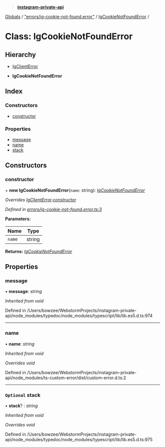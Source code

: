 > **[instagram-private-api](../README.md)**

[Globals](../README.md) / ["errors/ig-cookie-not-found.error"](../modules/_errors_ig_cookie_not_found_error_.md) / [IgCookieNotFoundError](_errors_ig_cookie_not_found_error_.igcookienotfounderror.md) /

# Class: IgCookieNotFoundError

## Hierarchy

  * [IgClientError](_errors_ig_client_error_.igclienterror.md)

  * **IgCookieNotFoundError**

## Index

### Constructors

* [constructor](_errors_ig_cookie_not_found_error_.igcookienotfounderror.md#constructor)

### Properties

* [message](_errors_ig_cookie_not_found_error_.igcookienotfounderror.md#message)
* [name](_errors_ig_cookie_not_found_error_.igcookienotfounderror.md#name)
* [stack](_errors_ig_cookie_not_found_error_.igcookienotfounderror.md#optional-stack)

## Constructors

###  constructor

\+ **new IgCookieNotFoundError**(`name`: string): *[IgCookieNotFoundError](_errors_ig_cookie_not_found_error_.igcookienotfounderror.md)*

*Overrides [IgClientError](_errors_ig_client_error_.igclienterror.md).[constructor](_errors_ig_client_error_.igclienterror.md#constructor)*

*Defined in [errors/ig-cookie-not-found.error.ts:3](https://github.com/dilame/instagram-private-api/blob/173bc62/src/errors/ig-cookie-not-found.error.ts#L3)*

**Parameters:**

Name | Type |
------ | ------ |
`name` | string |

**Returns:** *[IgCookieNotFoundError](_errors_ig_cookie_not_found_error_.igcookienotfounderror.md)*

## Properties

###  message

• **message**: *string*

*Inherited from void*

Defined in /Users/bowzee/WebstormProjects/instagram-private-api/node_modules/typedoc/node_modules/typescript/lib/lib.es5.d.ts:974

___

###  name

• **name**: *string*

*Inherited from void*

*Overrides void*

Defined in /Users/bowzee/WebstormProjects/instagram-private-api/node_modules/ts-custom-error/dist/custom-error.d.ts:2

___

### `Optional` stack

• **stack**? : *string*

*Inherited from void*

*Overrides void*

Defined in /Users/bowzee/WebstormProjects/instagram-private-api/node_modules/typedoc/node_modules/typescript/lib/lib.es5.d.ts:975